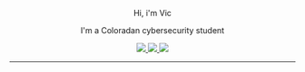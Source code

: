<div id="header" align="center">
  <p>Hi, i'm Vic</p>
  <p>I'm a Coloradan cybersecurity student</p>
  <div id="badges" align="center">
    <a href="mailto:victoneux@protonmail.com">
      <img src="https://img.shields.io/badge/Mail-%2311121d?logo=protonmail&logoColor=white&style=for-the-badge">
    </a>
    <a href="https://discord.gg/UD57dFb8">
      <img src="https://img.shields.io/badge/Discord-%235662f6?logo=discord&logoColor=white&style=for-the-badge">
    </a>
    <a href="https://steamcommunity.com/id/victoneux">
      <img src="https://img.shields.io/badge/Steam-%23171a21?logo=steam&logoColor=white&style=for-the-badge">
    </a>
  </div>
</div>
<hr>
<div id="body" align="center">
  
